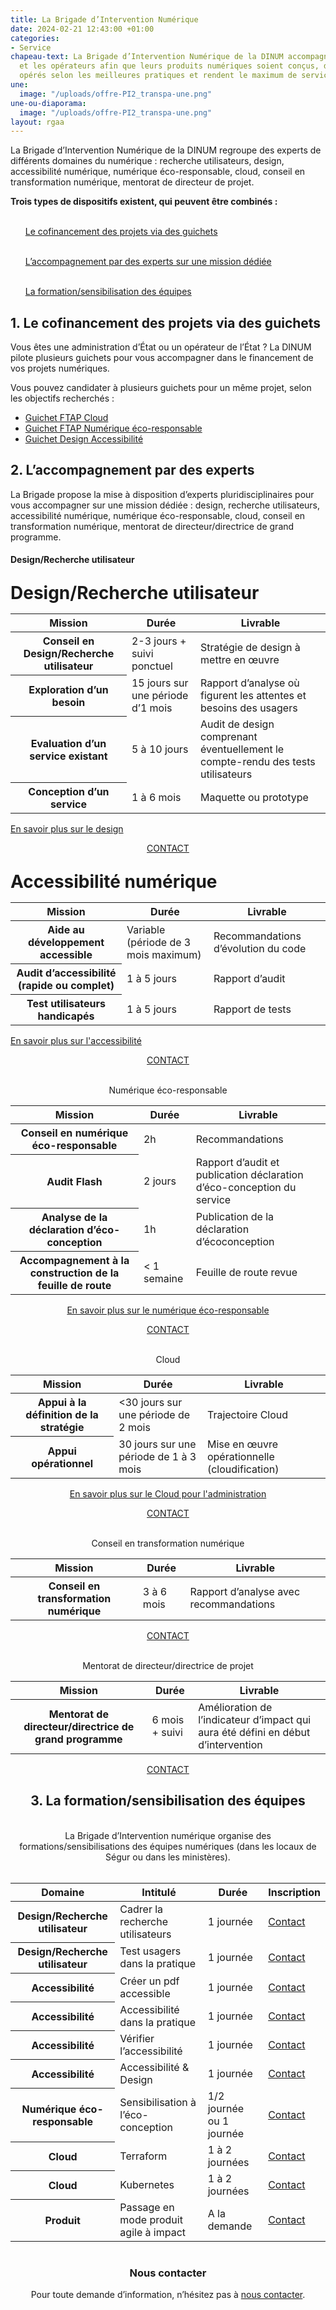 ```yaml
---
title: La Brigade d’Intervention Numérique
date: 2024-02-21 12:43:00 +01:00
categories:
- Service
chapeau-text: La Brigade d’Intervention Numérique de la DINUM accompagne les ministères
  et les opérateurs afin que leurs produits numériques soient conçus, développés et
  opérés selon les meilleures pratiques et rendent le maximum de service aux usagers.
une:
  image: "/uploads/offre-PI2_transpa-une.png"
une-ou-diaporama:
  image: "/uploads/offre-PI2_transpa-une.png"
layout: rgaa
---
```


La Brigade d’Intervention Numérique de la DINUM regroupe des experts de différents domaines du numérique : recherche utilisateurs, design, accessibilité numérique, numérique éco-responsable, cloud, conseil en transformation numérique, mentorat de directeur de projet.

**Trois types de dispositifs existent, qui peuvent être combinés :**
<ul><br><a href="#cofinancement">Le cofinancement des projets via des guichets</a></ul>
<ul><br><a href="#accompagnement">L’accompagnement par des experts sur une mission dédiée</a></ul>
<ul><br><a href="#formation">La formation/sensibilisation des équipes</a></ul>

<h2 id="cofinancement">1. Le cofinancement des projets via des guichets</h2>

Vous êtes une administration d’État ou un opérateur de l’État ? La DINUM pilote plusieurs guichets pour vous accompagner dans le financement de vos projets numériques.

Vous pouvez candidater à plusieurs guichets pour un même projet, selon les objectifs recherchés :

* <a href="https://www.numerique.gouv.fr/services/guichet-financement-ftap-adoption-du-cloud-computing">Guichet FTAP Cloud</a>
* <a href="https://www.numerique.gouv.fr/services/guichet-financement-ftap-numerique-ecoresponsable/">Guichet FTAP Numérique éco-responsable</a>
* <a href="https://www.numerique.gouv.fr/services/guichet-financement-design-et-accessibilite/">Guichet Design Accessibilité</a>

<h2 id="accompagnement">2. L’accompagnement par des experts</h2>

La Brigade propose la mise à disposition d’experts pluridisciplinaires pour vous accompagner sur une mission dédiée : design, recherche utilisateurs, accessibilité numérique, numérique éco-responsable, cloud, conseil en transformation numérique, mentorat de directeur/directrice de grand programme.

#### Design/Recherche utilisateur

<h1 class="h4" style="margin-top: 1em; margin-bottom: 0.5em;">Design/Recherche utilisateur</h1>

<table>
  <tbody>
    <thead>
    <tr>
      <th>Mission</th>
      <th>Durée</th>
      <th>Livrable</th>
    </tr>
    </thead>
    <tr>
      <th>Conseil en Design/Recherche utilisateur</th>
      <td>2-3 jours + suivi ponctuel</td>
      <td>Stratégie de design à mettre en œuvre</td>
    </tr>
    <tr>
      <th>Exploration d’un besoin</th>
      <td>15 jours sur une période d’1 mois</td>
      <td>Rapport d’analyse où figurent les attentes et besoins des usagers</td>
    </tr>
    <tr>
      <th>Evaluation d’un service existant</th>
      <td>5 à 10 jours</td>
      <td>Audit de design comprenant éventuellement le compte-rendu des tests utilisateurs</td>
    </tr>
    <tr>
      <th>Conception d’un service</th>
      <td>1 à 6 mois</td>
      <td>Maquette ou prototype</td>
    </tr>
  </tbody>
</table>

<a href="https://design.numerique.gouv.fr/design-numerique/" title="En savoir plus sur le design - Lien externe">En savoir plus sur le design</a>

<div align="center"><p><a href="mailto:experts@design.numerique.gouv.fr" class="button">CONTACT</a></div align="center">

<h1 class="h4" style="margin-top: 1em; margin-bottom: 0.5em;">Accessibilité numérique</h1>

<table>
  <tbody>
    <thead>
    <tr>
      <th>Mission</th>
      <th>Durée</th>
      <th>Livrable</th>
    </tr>
    </thead>
    <tr>
      <th>Aide au développement accessible</th>
      <td>Variable (période de 3 mois maximum)</td>
      <td>Recommandations d’évolution du code</td>
    </tr>
    <tr>
      <th>Audit d’accessibilité (rapide ou complet)</th>
      <td>1 à 5 jours</td>
      <td>Rapport d’audit</td>
    </tr>
    <tr>
      <th>Test utilisateurs handicapés</th>
      <td>1 à 5 jours</td>
      <td>Rapport de tests</td>
    </tr>
  </tbody>
</table>

<a href="https://design.numerique.gouv.fr/accessibilite-numerique/" title="En savoir plus sur l'accessibilité - Lien externe">En savoir plus sur l'accessibilité</a>

<div align="center"><p><a href="mailto:experts@design.numerique.gouv.fr" class="button">CONTACT</a>

<br>Numérique éco-responsable
<br>
<table>
  <tbody>
    <thead>
    <tr>
      <th>Mission</th>
      <th>Durée</th>
      <th>Livrable</th>
    </tr>
    </thead>
    <tr>
      <th>Conseil en numérique éco-responsable</th>
      <td>2h</td>
      <td>Recommandations</td>
    </tr>
    <tr>
      <th>Audit Flash</th>
      <td>2 jours</td>
      <td>Rapport d’audit et publication déclaration d’éco-conception du service</td>
    </tr>
    <tr>
      <th>Analyse de la déclaration d’éco-conception</th>
      <td>1h</td>
      <td>Publication de la déclaration d’écoconception</td>
    </tr>
    <tr>
      <th>Accompagnement à la construction de la feuille de route</th>
      <td>< 1 semaine</td>
      <td>Feuille de route revue</td>
    </tr>
  </tbody>
</table>

<a href="https://ecoresponsable.numerique.gouv.fr/" title="En savoir plus sur l'accessibilité - Lien externe">En savoir plus sur le numérique éco-responsable</a>

<div align="center"><p><a href="mailto:numerique-responsable.dinum@modernisation.gouv.fr" class="button">CONTACT</a>

<br>Cloud
<br>
<table>
  <tbody>
    <thead>
    <tr>
      <th>Mission</th>
      <th>Durée</th>
      <th>Livrable</th>
    </tr>
    </thead>
    <tr>
      <th>Appui à la définition de la stratégie</th>
      <td><30 jours sur une période de 2 mois</td>
      <td>Trajectoire Cloud</td>
    </tr>
    <tr>
      <th>Appui opérationnel</th>
      <td>30 jours sur une période de 1 à 3 mois</td>
      <td>Mise en œuvre opérationnelle (cloudification)</td>
    </tr>
  </tbody>
</table>

<a href="https://www.numerique.gouv.fr/services/cloud/" title="En savoir plus sur le Cloud pour l'administration - Lien externe">En savoir plus sur le Cloud pour l'administration</a>

<div align="center"><p><a href="mailto:infonuage.dinum@modernisation.gouv.fr" class="button">CONTACT</a>

<br>Conseil en transformation numérique
<br>
<table>
  <tbody>
    <thead>
    <tr>
      <th>Mission</th>
      <th>Durée</th>
      <th>Livrable</th>
    </tr>
    </thead>
    <tr>
      <th>Conseil en transformation numérique</th>
      <td>3 à 6 mois</td>
      <td>Rapport d’analyse avec recommandations</td>
    </tr>
  </tbody>
</table>

<div align="center"><p><a href="mailto:stephanie.nazarian@modernisation.gouv.fr" class="button">CONTACT</a>

<br>Mentorat de directeur/directrice de projet
<br>
<table>
  <tbody>
    <thead>
    <tr>
      <th>Mission</th>
      <th>Durée</th>
      <th>Livrable</th>
    </tr>
    </thead>
    <tr>
      <th>Mentorat de directeur/directrice de grand programme</th>
      <td>6 mois + suivi</td>
      <td>Amélioration de l’indicateur d’impact qui aura été défini en début d’intervention</td>
    </tr>
  </tbody>
</table>

<div align="center"><p><a href="mailto:stephanie.nazarian@modernisation.gouv.fr" class="button">CONTACT</a>

<h2 id="formation">3. La formation/sensibilisation des équipes</h2>

<br>La Brigade d’Intervention numérique organise des formations/sensibilisations des équipes numériques (dans les locaux de Ségur ou dans les ministères).
<br>
<br>
<table>
  <tbody>
    <thead>
    <tr>
      <th>Domaine</th>
      <th>Intitulé</th>
      <th>Durée</th>
      <th>Inscription</th>
    </tr>
    </thead>
    <tr>
      <th>Design/Recherche utilisateur</th>
      <td>Cadrer la recherche utilisateurs</td>
      <td>1 journée</td>
      <td><a href="https://design.numerique.gouv.fr/formations/" title="Contact - Lien externe">Contact</a></td>
    </tr>
    <tr>
      <th>Design/Recherche utilisateur</th>
      <td>Test usagers dans la pratique</td>
      <td>1 journée</td>
      <td><a href="https://design.numerique.gouv.fr/formations/https://design.numerique.gouv.fr/formations/" title="Contact - Lien externe">Contact</a></td>
    </tr>
    <tr>
      <th>Accessibilité</th>
      <td>Créer un pdf accessible</td>
      <td>1 journée</td>
      <td><a href="https://design.numerique.gouv.fr/formations/" title="Contact - Lien externe">Contact</a></td>
    </tr>
    <tr>
      <th>Accessibilité</th>
      <td>Accessibilité dans la pratique</td>
      <td>1 journée</td>
      <td><a href="https://design.numerique.gouv.fr/formations/" title="Contact - Lien externe">Contact</a></td>
    </tr>
    <tr>
      <th>Accessibilité</th>
      <td>Vérifier l’accessibilité</td>
      <td>1 journée</td>
      <td><a href="https://design.numerique.gouv.fr/formations/" title="Contact - Lien externe">Contact</a></td>
    </tr>
    <tr>
      <th>Accessibilité</th>
      <td>Accessibilité & Design</td>
      <td>1 journée</td>
      <td><a href="https://design.numerique.gouv.fr/formations/" title="Contact - Lien externe">Contact</a></td>
    </tr>
    <tr>
      <th>Numérique éco-responsable</th>
      <td>Sensibilisation à l’éco-conception</td>
      <td>1/2 journée ou 1 journée</td>
      <td><a href="https://design.numerique.gouv.fr/formations/" title="Contact - Lien externe">Contact</a></td>
    </tr>
    <tr>
      <th>Cloud</th>
      <td>Terraform</td>
      <td>1 à 2 journées</td>
      <td><a href="mailto:infonuage.dinum@modernisation.gouv.fr" title="Contact - Lien externe">Contact</a></td>
    </tr>
    <tr>
      <th>Cloud</th>
      <td>Kubernetes</td>
      <td>1 à 2 journées</td>
      <td><a href="mailto:infonuage.dinum@modernisation.gouv.fr" title="Contact - Lien externe">Contact</a></td>
    </tr>
    <tr>
      <th>Produit</th>
      <td>Passage en mode produit agile à impact</td>
      <td>A la demande</td>
      <td><a href="mailto:olivier.soumoy@modernisation.gouv.fr" title="Contact - Lien externe">Contact</a></td>
    </tr>
  </tbody>
</table>

<div class="encadre noir" style="margin-bottom:40px"><h3 style="margin-top: 40px;">Nous contacter</h3><p>Pour toute demande d’information, n’hésitez pas à <a href="mailto:stephanie.nazarian@modernisation.gouv.fr" title="Nous contacter - Lien externe">nous contacter</a>.</p>
</div>